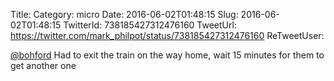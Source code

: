 Title: 
Category: micro
Date: 2016-06-02T01:48:15
Slug: 2016-06-02T01:48:15
TwitterId: 738185427312476160
TweetUrl: https://twitter.com/mark_philpot/status/738185427312476160
ReTweetUser: 

[@bohford](https://twitter.com/bohford) Had to exit the train on the way home, wait 15 minutes for them to get another one
